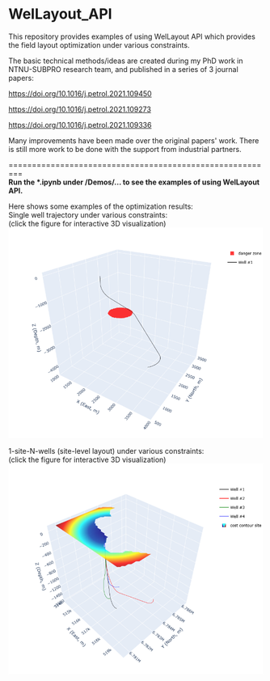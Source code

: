 # WelLayout_API
This repository provides examples of using WelLayout API which provides the field layout optimization under various constraints.


The basic technical methods/ideas are created during my PhD work in NTNU-SUBPRO research team, and published in a series of 3 journal papers:  

https://doi.org/10.1016/j.petrol.2021.109450

https://doi.org/10.1016/j.petrol.2021.109273

https://doi.org/10.1016/j.petrol.2021.109336

Many improvements have been made over the original papers' work. 
There is still more work to be done with the support from industrial partners.


=========================================================  
__Run the \*.ipynb under /Demos/... to see the examples of using WelLayout API.__

Here shows some examples of the optimization results:  
Single well trajectory under various constraints:  
(click the figure for interactive 3D visualization)
[![get_1well plotly figure](./Demos/get_1well/ex1/figure.png)](https://lhg1992.github.io/WelLayout_API/figure_1well_ex1.html)

1-site-N-wells (site-level layout) under various constraints:  
(click the figure for interactive 3D visualization)
[![get_1site plotly figure](./Demos/get_1site/ex1/figure.png)](https://lhg1992.github.io/WelLayout_API/figure_1site_ex1.html)
